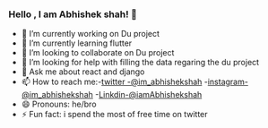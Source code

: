 ### Hello , I am Abhishek shah! 👋




- 🔭 I’m currently working on Du project
- 🌱 I’m currently learning flutter 
- 👯 I’m looking to collaborate on Du project
- 🤔 I’m looking for help with filling the data regaring the du project 
- 💬 Ask me about react and django  
- 📫 How to reach me:-[twitter -@im_abhishekshah](https://twitter.com/im_Abhishekshah)
                      -[instagram- @im_abhishekshah](https://www.instagram.com/im_abhishekshah)
                      -[Linkdin-@iamAbhishekshah](https://www.linkedin.com/in/iamAbhishekshah/)
- 😄 Pronouns: he/bro
- ⚡ Fun fact: i spend the most of free time on twitter 

